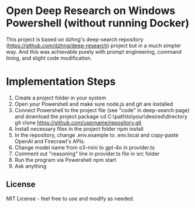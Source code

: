 # Open Deep Research on Windows Powershell (without running Docker)

This project is based on dzhng's deep-search repository (https://github.com/dzhng/deep-research) project but in a much simpler way. 
And this was achievable purely with prompt engineering, command lining, and slight code modification.

# Implementation Steps
1. Create a project folder in your system
2. Open your Powershell and make sure node.js and git are installed
3. Connect Powershell to the project file (see "code" in deep-search page) and download the project package
     cd C:\path\to\your\desired\directory
     git clone https://github.com/username/repository.git
4. Install necessary files in the project folder
     npm install
5. In the repository, change .env.example to .env.local and copy-paste OpenAI and Firecrawl's APIs.
6. Change model name from o3-mini to gpt-4o in provider.ts
7. Comment out "reasoning" line in provider.ts file in src folder
8. Run the program via Powershell
     npm start
9. Ask anything
   
## License

MIT License - feel free to use and modify as needed.
